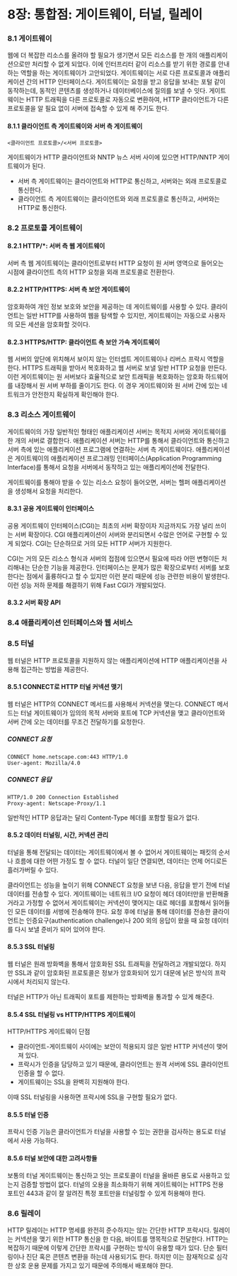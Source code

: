 # 8장: 통합점: 게이트웨이, 터널, 릴레이

### 8.1 게이트웨이

웹에 더 복잡한 리소스를 올려야 할 필요가 생기면서 모든 리소스를 한 개의 애플리케이션으로만 처리할 수 없게 되었다. 이에 인터프리터 같이 리소스를 받기 위한 경로를 안내하는 역할을 하는 게이트웨이가 고안되었다. 게이트웨이는 서로 다른 프로토콜과 애플리케이션 간의 HTTP 인터페이스다. 게이트웨이는 요청을 받고 응답을 보내는 포털 같이 동작하는데, 동적인 콘텐츠를 생성하거나 데이터베이스에 질의를 보낼 수 잇다. 게이트웨이는 HTTP 트래픽을 다른 프로토콜로 자동으로 변환하여, HTTP 클라이언트가 다른 프로토콜을 알 필요 없이 서버에 접속할 수 있게 해 주기도 한다.

#### 8.1.1 클라이언트 측 게이트웨이와 서버 측 게이트웨이

```
<클라이언트 프로토콜>/<서버 프로토콜>
```

게이트웨이가 HTTP 클라이언트와 NNTP 뉴스 서버 사이에 있으면 HTTP/NNTP 게이트웨이가 된다.

* 서버 측 게이트웨이는 클라이언트와 HTTP로 통신하고, 서버와는 외래 프로토콜로 통신한다.
* 클라이언트 측 게이트웨이는 클라이언트와 외래 프로토콜로 통신하고, 서버와는 HTTP로 통신한다.



### 8.2 프로토콜 게이트웨이

#### 8.2.1 HTTP/*: 서버 측 웹 게이트웨이

서버 측 웹 게이트웨이는 클라이언트로부터 HTTP 요청이 원 서버 영역으로 들어오는 시점에 클라이언트 측의 HTTP 요청을 외래 프로토콜로 전환한다.

#### 8.2.2 HTTP/HTTPS: 서버 측 보안 게이트웨이

암호화하여 개인 정보 보호와 보안을 제공하는 데 게이트웨이를 사용할 수 있다. 클라이언트는 일반 HTTP를 사용하여 웹을 탐색할 수 있지만, 게이트웨이는 자동으로 사용자의 모든 세션을 암호화할 것이다.

#### 8.2.3 HTTPS/HTTP: 클라이언트 측 보안 가속 게이트웨이

웹 서버의 앞단에 위치해서 보이지 않는 인터셉트 게이트웨이나 리버스 프락시 역할을 한다. HTTPS 트래픽을 받아서 복호화하고 웹 서버로 보낼 일반 HTTP 요청을 만든다. 이런 게이트웨이는 원 서버보다 효율적으로 보안 트래픽을 복호화하는 암호화 하드웨어를 내장해서 원 서버 부하를 줄이기도 한다. 이 경우 게이트웨이와 원 서버 간에 있는 네트워크가 안전한지 확실하게 확인해야 한다.



### 8.3 리소스 게이트웨이

게이트웨이의 가장 일반적인 형태인 애플리케이션 서버는 목적지 서버와 게이트웨이를 한 개의 서버로 결합한다. 애플리케이션 서버는 HTTP를 통해서 클라이언트와 통신하고 서버 측에 있는 애플리케이션 프로그램에 연결하는 서버 측 게이트웨이다. 애플리케이션은 게이트웨이의 애플리케이션 프로그래밍 인터페이스(Application Programming Interface)를 통해서 요청을 서버에서 동작하고 있는 애플리케이션에 전달한다.

게이트웨이를 통해야 받을 수 있는 리소스 요청이 들어오면, 서버는 헬퍼 애플리케이션을 생성해서 요청을 처리한다. 

#### 8.3.1 공용 게이트웨이 인터페이스

공용 게이트웨이 인터페이스(CGI)는 최초의 서버 확장이자 지금까지도 가장 널리 쓰이는 서버 확장이다. CGI 애플리케이션이 서버와 분리되면서 수많은 언어로 구현할 수 있게 되었다. CGI는 단순하므로 거의 모든 HTTP 서버가 지원한다.

CGI는 거의 모든 리소스 형식과 서버의 접점에 있으면서 필요에 따라 어떤 변형이든 처리해내는 단순한 기능을 제공한다. 인터페이스는 문제가 많은 확장으로부터 서버를 보호한다는 점에서 훌륭하다고 할 수 있지만 이런 분리 때문에 성능 관련한 비용이 발생한다. 이런 성능 저하 문제를 해결하기 위해 Fast CGI가 개발되었다.

#### 8.3.2 서버 확장 API



### 8.4 애플리케이션 인터페이스와 웹 서비스



### 8.5 터널

웹 터널은 HTTP 프로토콜을 지원하지 않는 애플리케이션에 HTTP 애플리케이션을 사용해 접근하는 방법을 제공한다. 

#### 8.5.1 CONNECT로 HTTP 터널 커넥션 맺기

웹 터널은 HTTP의 CONNECT 메서드를 사용해서 커넥션을 맺는다. CONNECT 메서드는 터널 게이트웨이가 임의의 목적 서버와 포트에 TCP 커넥션을 맺고 클라이언트와 서버 간에 오는 데이터를 무조건 전달하기를 요청한다. 

##### CONNECT 요청

```
CONNECT home.netscape.com:443 HTTP/1.0
User-agent: Mozilla/4.0
```

##### CONNECT 응답

```
HTTP/1.0 200 Connection Established
Proxy-agent: Netscape-Proxy/1.1
```

일반적인 HTTP 응답과는 달리 Content-Type 헤더를 포함할 필요가 없다.

#### 8.5.2 데이터 터널링, 시간, 커넥션 관리

터널을 통해 전달되는 데이터는 게이트웨이에서 볼 수 없어서 게이트웨이는 패킷의 순서나 흐름에 대한 어떤 가정도 할 수 없다. 터널이 일단 연결되면, 데이터는 언제 어디로든 흘러가버릴 수 있다.

클라이언트는 성능을 높이기 위해 CONNECT 요청을 보낸 다음, 응답을 받기 전에 터널 데이터를 전송할 수 있다. 게이트웨이는 네트워크 I/O 요청이 헤더 데이터만을 반환해줄 거라고 가정할 수 없어서 게이트웨이는 커넥션이 맺어지는 대로 헤더를 포함해서 읽어들인 모든 데이터를 서벙에 전송해야 한다. 요청 후에 터널을 통해 데이터를 전송한 클라이언트는 인증요구(authentication challenge)나 200 외의 응답이 왔을 때 요청 데이터를 다시 보낼 준비가 되어 있어야 한다.

#### 8.5.3 SSL 터널링

웹 터널은 원래 방화벽을 통해서 암호화된 SSL 트래픽을 전달하려고 개발되었다. 하지만 SSL과 같이 암호화된 프로토콜은 정보가 암호화되어 있기 대문에 낡은 방식의 프락시에서 처리되지 않는다. 

터널은 HTTP가 아닌 트래픽이 포트를 제한하는 방화벽을 통과할 수 있게 해준다. 

#### 8.5.4 SSL 터널링 vs HTTP/HTTPS 게이트웨이

HTTP/HTTPS 게이트웨이 단점

* 클라이언트-게이트웨이 사이에는 보안이 적용되지 않은 일반 HTTP 커넥션이 맺어져 있다.
* 프락시가 인증을 담당하고 있기 때문에, 클라이언트는 원격 서버에 SSL 클라이언트 인증을 할 수 없다.
* 게이트웨이는 SSL을 완벽히 지원해야 한다. 

이때 SSL 터널링을 사용하면 프락시에 SSL을 구현할 필요가 없다. 

#### 8.5.5 터널 인증

프락시 인증 기능은 클라이언트가 터널을 사용할 수 있는 권한을 검사하는 용도로 터널에서 사용 가능하다.

#### 8.5.6 터널 보안에 대한 고려사항들

보통의 터널 게이트웨이는 통신하고 잇는 프로토콜이 터널을 올바른 용도로 사용하고 있는지 검증할 방법이 없다. 터널의 오용을 최소화하기 위해 게이트웨이는 HTTPS 전용 포트인 443과 같이 잘 알려진 특정 포트만을 터널링할 수 있게 허용해야 한다.



### 8.6 릴레이

HTTP 릴레이는 HTTP 명세를 완전히 준수하지는 않는 간단한 HTTP 프락시다. 릴레이는 커넥션을 맺기 위한 HTTP 통신을 한 다음, 바이트를 맹목적으로 전달한다. HTTP는 복잡하기 때문에 이렇게 간단한 프락시를 구현하는 방식이 유용할 때가 있다. 단순 필터링이나 진단 혹은 콘텐츠 변환을 하는데 사용되기도 한다. 하지만 이는 잠재적으로 심각한 상호 운용 문제를 가지고 있기 때문에 주의해서 배포해야 한다.